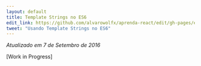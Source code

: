 ```yaml
---
layout: default
title: Template Strings no ES6
edit_link: https://github.com/alvarowolfx/aprenda-react/edit/gh-pages/es6/template-strings/index.md
tweet: "Usando Template Strings no ES6"
---
```


_Atualizado em 7 de Setembro de 2016_

[Work in Progress]

<!--

ES6 adiciona a possiblidade de escrever uma string em várias linhas, sem tem que fazer aquele concatenamento terrível. Tudo que a gente precisa é usar backticks (o acento grave) no início e no fim da string:

```html
let template = `
  <div>
    <h2>Template</h2>
    <p>Este é um template de exemplo</p>
    <p>Viu como é bem mais simples?</p>
  </div>
`;
```

A gente agora consegue até fazer interpolação de uma expressão, usando `${expression}`:

```html
let x = 5;
let y = 10;
let template = `
  <div>O valor da soma é <span>${ x + y }</span></div>
`;
```

-->
